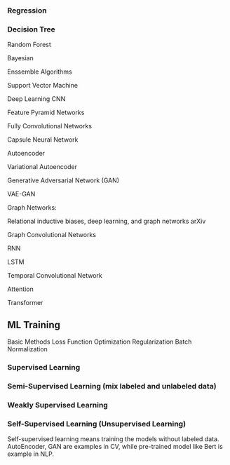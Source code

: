 
### Regression

### Decision Tree

Random Forest

Bayesian

Enssemble Algorithms

Support Vector Machine

Deep Learning
CNN

Feature Pyramid Networks

Fully Convolutional Networks

Capsule Neural Network

Autoencoder

Variational Autoencoder

Generative Adversarial Network (GAN)

VAE-GAN

Graph Networks:

Relational inductive biases, deep learning, and graph networks arXiv

Graph Convolutional Networks

RNN

LSTM

Temporal Convolutional Network

Attention

Transformer

## ML Training

Basic Methods
Loss Function
Optimization
Regularization
Batch Normalization

### Supervised Learning

### Semi-Supervised Learning (mix labeled and unlabeled data)

### Weakly Supervised Learning

### Self-Supervised Learning (Unsupervised Learning)

Self-supervised learning means training the models without labeled data. AutoEncoder, GAN are examples in CV, while pre-trained model like Bert is example in NLP.

